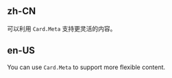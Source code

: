 ## zh-CN

可以利用 `Card.Meta` 支持更灵活的内容。

## en-US

You can use `Card.Meta` to support more flexible content.
